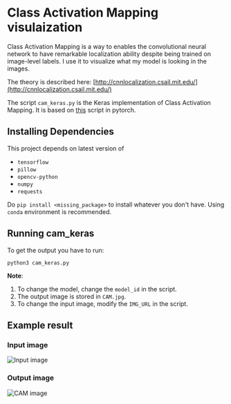 # Class Activation Mapping visulaization

Class Activation Mapping is a way to enables the convolutional neural network to have remarkable localization ability despite being trained on image-level labels. I use it to visualize what my model is looking in the images.

The theory is described here:  [http://cnnlocalization.csail.mit.edu/](http://cnnlocalization.csail.mit.edu/)

The script `cam_keras.py` is the Keras implementation of Class Activation Mapping. It is based on [this](https://github.com/metalbubble/CAM/blob/master/pytorch_CAM.py) script in pytorch.

## Installing Dependencies
This project depends on latest version of 

* `tensorflow`
* `pillow`
* `opencv-python`
* `numpy`
* `requests`

Do `pip install <missing_package>` to install whatever you don't have. Using `conda` environment is recommended. 

## Running cam_keras
To get the output you have to run:

```
python3 cam_keras.py
```
**Note**: 
1. To change the model, change the `model_id` in the script.
2. The output image is stored in `CAM.jpg`.
3. To change the input image, modify the `IMG_URL` in the script.


## Example result

### Input image
![Input image](https://github.com/nvs-abhilash/CAM-keras/assets/test.jpg "Input Image")

### Output image
![CAM image](https://github.com/nvs-abhilash/CAM-keras/assets/CAM.jpg "CAM Image")

